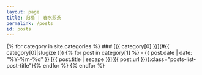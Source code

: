 ```yaml
---
layout: page
title: 归档 | 春水煎茶
permalink: /posts
id: posts
---
```


<div class="posts-list" markdown="1">
{% for category in site.categories %}
### [{{ category[0] }}](#{{ category[0]|slugize }})
  {% for post in category[1] %}
- <span class="posts-list-post-date">{{ post.date | date: "%Y-%m-%d" }}</span>
  [{{ post.title | escape }}]({{ post.url }}){:class="posts-list-post-title"}{% endfor %}
{% endfor %}

<div class="clear"></div>
</div>
